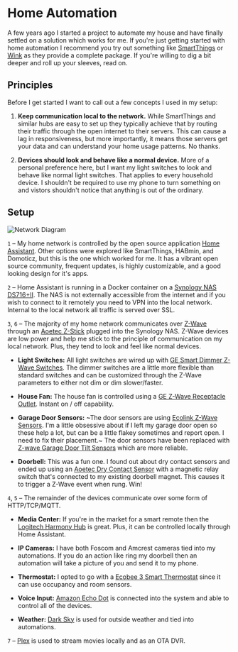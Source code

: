 # Home Automation

A few years ago I started a project to automate my house and have finally settled on a solution which works for me. If you're just getting started with home automation I recommend you try out something like [SmartThings](https://www.smartthings.com/) or [Wink](https://www.wink.com/) as they provide a complete package. If you're willing to dig a bit deeper and roll up your sleeves, read on.


## Principles 

Before I get started I want to call out a few concepts I used in my setup:

1. **Keep communication local to the network.** While SmartThings and similar hubs are easy to set up they typically achieve that by routing their traffic through the open internet to their servers. This can cause a lag in responsiveness, but more importantly, it means those servers get your data and can understand your home usage patterns. No thanks.

2. **Devices should look and behave like a normal device.** More of a personal preference here, but I want my light switches to look and behave like normal light switches. That applies to every household device. I shouldn't be required to use my phone to turn something on and vistors shouldn't notice that anything is out of the ordinary.


## Setup 

![Network Diagram](https://jeffharrell.github.io/home-assistant-config/HomeNetworkDiagram.svg)

`1` – My home network is controlled by the open source application [Home Assistant](https://home-assistant.io/). Other options were explored like SmartThings, HABmin, and Domoticz, but this is the one which worked for me. It has a vibrant open source community, frequent updates, is highly customizable, and a good looking design for it's apps.

`2` – Home Assistant is running in a Docker container on a [Synology NAS DS716+II](https://www.amazon.com/Synology-DS716-II-Storage-DiskStation/dp/B01EMPW5Z6/). The NAS is not externally accessible from the internet and if you wish to connect to it remotely you need to VPN into the local network. Internal to the local network all traffic is served over SSL.

`3`, `6` – The majority of my home network communicates over [Z-Wave](https://en.wikipedia.org/wiki/Z-Wave) through an [Aoetec Z-Stick](https://www.amazon.com/Aeotec-Aeon-Labs-ZW090-Stick/dp/B00X0AWA6E/) plugged into the Synology NAS. Z-Wave devices are low power and help me stick to the principle of communication on my local network. Plus, they tend to look and feel like normal devices.

- **Light Switches:** All light switches are wired up with [GE Smart Dimmer Z-Wave Switches](https://www.amazon.com/gp/product/B006LQFHN2/). The dimmer switches are a little more flexible than standard switches and can be customized through the Z-Wave parameters to either not dim or dim slower/faster.

- **House Fan:** The house fan is controlled using a [GE Z-Wave Receptacle Outlet](https://www.amazon.com/gp/product/B0013V1SRY). Instant on / off capability.

- **Garage Door Sensors:** ~The door sensors are using [Ecolink Z-Wave Sensors](https://www.amazon.com/Ecolink-Intelligent-Technology-Operated-DWZWAVE2-ECO/dp/B00HPIYJWU/). I'm a little obsessive about if I left my garage door open so these help a lot, but can be a little flakey sometimes and report open. I need to fix their placement.~ The door sensors have been replaced with [Z-wave Garage Door Tilt Sensors](https://www.amazon.com/gp/product/B01MRZB0NT/) which are more reliable.

- **Doorbell:** This was a fun one. I found out about dry contact sensors and ended up using an [Aoetec Dry Contact Sensor](https://www.amazon.com/gp/product/B0155HSUUY/) with a magnetic relay switch that's connected to my existing doorbell magnet. This causes it to trigger a Z-Wave event when rung. Win!


`4`, `5` – The remainder of the devices communicate over some form of HTTP/TCP/MQTT. 

- **Media Center:** If you're in the market for a smart remote then the [Logitech Harmony Hub](https://www.amazon.com/Logitech-Harmony-Companion-Control-Entertainment/dp/B00N3RFC4G/) is great. Plus, it can be controlled locally through Home Assistant.

- **IP Cameras:** I have both Foscom and Amcrest cameras tied into my automations. If you do an action like ring my doorbell then an automation will take a picture of you and send it to my phone.

- **Thermostat:** I opted to go with a [Ecobee 3 Smart Thermostat](https://www.amazon.com/Ecobee3-Thermostat-Sensor-Generation-Amazon/dp/B00ZIRV39M/) since it can use occupancy and room sensors.

- **Voice Input:** [Amazon Echo Dot](https://www.amazon.com/All-New-Echo-Dot-2nd-Generation/dp/B01DFKC2SO/) is connected into the system and able to control all of the devices.

- **Weather:** [Dark Sky](https://darksky.net/) is used for outside weather and tied into automations.


`7` – [Plex](https://www.plex.tv/) is used to stream movies locally and as an OTA DVR. 

